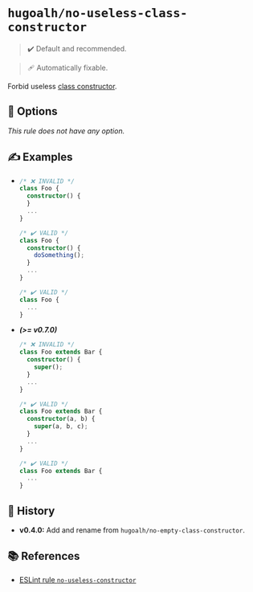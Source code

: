 # `hugoalh/no-useless-class-constructor`

> ✔️ Default and recommended.

> 🩹 Automatically fixable.

Forbid useless [class constructor][ecmascript-class-constructor].

## 🔧 Options

*This rule does not have any option.*

## ✍️ Examples

- ```ts
  /* ❌ INVALID */
  class Foo {
    constructor() {
    }
    ...
  }

  /* ✔️ VALID */
  class Foo {
    constructor() {
      doSomething();
    }
    ...
  }

  /* ✔️ VALID */
  class Foo {
    ...
  }
  ```
- ***(>= v0.7.0)***
  ```ts
  /* ❌ INVALID */
  class Foo extends Bar {
    constructor() {
      super();
    }
    ...
  }

  /* ✔️ VALID */
  class Foo extends Bar {
    constructor(a, b) {
      super(a, b, c);
    }
    ...
  }

  /* ✔️ VALID */
  class Foo extends Bar {
    ...
  }
  ```

## 📜 History

- **v0.4.0:** Add and rename from `hugoalh/no-empty-class-constructor`.

## 📚 References

- [ESLint rule `no-useless-constructor`](https://eslint.org/docs/latest/rules/no-useless-constructor)

[ecmascript-class-constructor]: https://developer.mozilla.org/en-US/docs/Web/JavaScript/Reference/Classes/constructor
